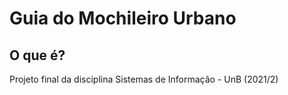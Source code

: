 # Guia do Mochileiro Urbano

## O que é?

Projeto final da disciplina Sistemas de Informação - UnB (2021/2)
